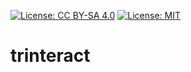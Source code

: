 [![License: CC BY-SA 4.0](https://licensebuttons.net/l/by-sa/4.0/80x15.png)](https://creativecommons.org/licenses/by-sa/4.0/)
[![License: MIT](https://img.shields.io/badge/License-MIT-yellow.svg)](https://opensource.org/licenses/MIT)
# trinteract
